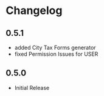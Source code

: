 # Changelog #

## 0.5.1 ##
- added City Tax Forms generator
- fixed Permission Issues for USER

## 0.5.0 ##
- Initial Release
